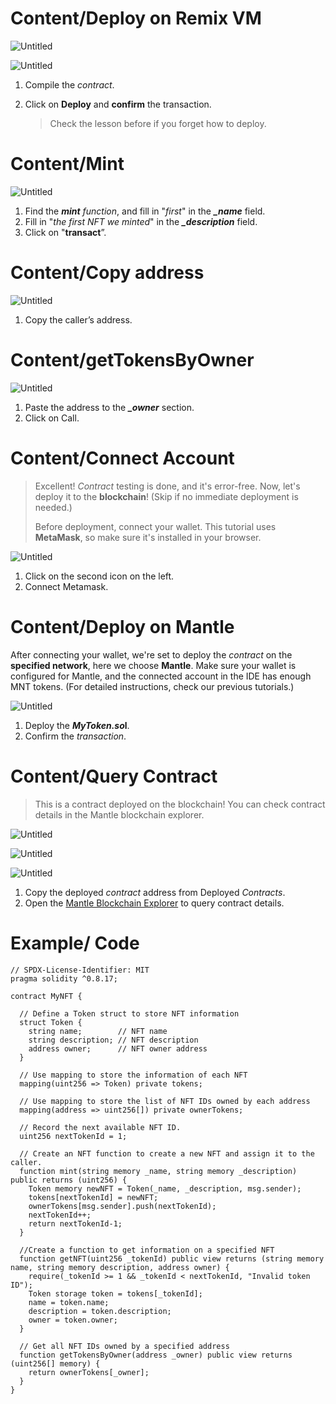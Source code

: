 # Content/Deploy on Remix VM

![Untitled](./img/6-1.png)

![Untitled](./img/6-2.png)

1. Compile the *contract*.
2.  Click on **Deploy** and **confirm** the transaction.
    
    > Check the lesson before if you forget how to deploy.
    > 

# Content/Mint

![Untitled](./img/6-3.png)

1. Find the ***mint** function*, and fill in "*first*" in the ***_name*** field.
2. Fill in "*the first NFT we minted*" in the ***_description*** field.
3. Click on "**transact**”.

# Content/Copy address

![Untitled](./img/6-4.png)

1. Copy the caller’s address.

# Content/getTokensByOwner

![Untitled](./img/6-5.png)
1. Paste the address to the ***_owner*** section.
2. Click on Call.

# Content/Connect Account

> Excellent! *Contract* testing is done, and it's error-free. Now, let's deploy it to the **blockchain**! (Skip if no immediate deployment is needed.)
> 
> 
> Before deployment, connect your wallet. This tutorial uses **MetaMask**, so make sure it's installed in your browser.
> 

![Untitled](./img/6-6.png)

1. Click on the second icon on the left.
2.  Connect Metamask.

# Content/Deploy on Mantle

After connecting your wallet, we're set to deploy the *contract* on the **specified network**, here we choose **Mantle**. Make sure your wallet is configured for Mantle, and the connected account in the IDE has enough MNT tokens. (For detailed instructions, check our previous tutorials.)

![Untitled](./img/6-7.png)

1. Deploy the ***MyToken.so*l**.
2. Confirm the *transaction*.

# Content/Query Contract

> This is a contract deployed on the blockchain! You can check contract details in the Mantle blockchain explorer.
> 

![Untitled](./img/6-8.png)

![Untitled](./img/6-9.png)

![Untitled](./img/6-10.png)

1. Copy the deployed *contract* address from Deployed *Contracts*.
2. Open the [Mantle Blockchain Explorer](https://explorer.testnet.mantle.xyz/) to query contract details.

# Example/ Code

```solidity
// SPDX-License-Identifier: MIT
pragma solidity ^0.8.17;

contract MyNFT {

  // Define a Token struct to store NFT information
  struct Token {
    string name;        // NFT name
    string description; // NFT description
    address owner;      // NFT owner address
  }

  // Use mapping to store the information of each NFT
  mapping(uint256 => Token) private tokens;

  // Use mapping to store the list of NFT IDs owned by each address
  mapping(address => uint256[]) private ownerTokens;

  // Record the next available NFT ID.
  uint256 nextTokenId = 1;

  // Create an NFT function to create a new NFT and assign it to the caller.
  function mint(string memory _name, string memory _description) public returns (uint256) {
    Token memory newNFT = Token(_name, _description, msg.sender);
    tokens[nextTokenId] = newNFT;
    ownerTokens[msg.sender].push(nextTokenId);
    nextTokenId++;
    return nextTokenId-1;
  }

  //Create a function to get information on a specified NFT
  function getNFT(uint256 _tokenId) public view returns (string memory name, string memory description, address owner) {
    require(_tokenId >= 1 && _tokenId < nextTokenId, "Invalid token ID");
    Token storage token = tokens[_tokenId];
    name = token.name;
    description = token.description;
    owner = token.owner;
  }

  // Get all NFT IDs owned by a specified address
  function getTokensByOwner(address _owner) public view returns (uint256[] memory) {
    return ownerTokens[_owner];
  }
}
```
